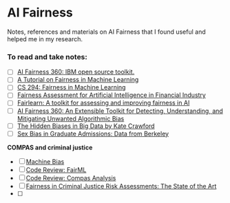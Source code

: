 # AI Fairness
Notes, references and materials on AI Fairness that I found useful and helped me in my research.

### To read and take notes:
- [ ] [AI Fairness 360: IBM open source toolkit.](https://aif360.mybluemix.net/)   
- [ ] [A Tutorial on Fairness in Machine Learning](https://towardsdatascience.com/a-tutorial-on-fairness-in-machine-learning-3ff8ba1040cb)
- [ ] [CS 294: Fairness in Machine Learning](https://fairmlclass.github.io/)
- [ ] [Fairness Assessment for Artificial Intelligence in Financial Industry](https://arxiv.org/abs/1912.07211)
- [ ] [Fairlearn: A toolkit for assessing and improving fairness in AI](https://www.microsoft.com/en-us/research/uploads/prod/2020/05/Fairlearn_WhitePaper-2020-09-22.pdf)
- [ ] [AI Fairness 360: An Extensible Toolkit for Detecting, Understanding, and Mitigating Unwanted Algorithmic Bias](https://arxiv.org/abs/1810.01943)
- [ ] [The Hidden Biases in Big Data by Kate Crawford](https://hbr.org/2013/04/the-hidden-biases-in-big-data)
- [ ] [Sex Bias in Graduate Admissions: Data from Berkeley](https://science.sciencemag.org/content/187/4175/398) 

**COMPAS and criminal justice**
- [ ] [Machine Bias](https://www.propublica.org/article/machine-bias-risk-assessments-in-criminal-sentencing)
- [ ] [Code Review: FairML](https://github.com/adebayoj/fairml)
- [ ] [Code Review: Compas Analysis](https://github.com/propublica/compas-analysis)
- [ ] [Fairness in Criminal Justice Risk Assessments: The State of the Art](https://arxiv.org/abs/1703.09207)
- [ ] 
